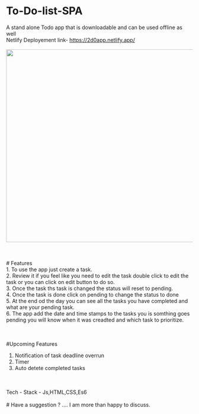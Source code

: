 # To-Do-list-SPA
A stand alone Todo app that is downloadable and can be used offline as well 
<br/>
Netlify Deployement link- https://2d0app.netlify.app/
<br/>
<br/>
<img src="https://i.ibb.co/GMsSnZq/git.jpg" height="520px" width="1180px">

<br/>
<br/>
# Features
<br/>
1. To use the app just create a task.<br/>
2. Review it if you feel like you need to edit the task double click to edit the task or you can click on edit button to do so.<br/>
3. Once the task ths task is changed the status will reset to pending.<br/>
4. Once the task is done click on pending to change the status to done <br/>
5. At the end od the day you can see all the tasks you have completed and what are your pending task.<br/>
6. The app add the date and time stamps to the tasks you is somthing goes pending you will know when it was creadted and which task to prioritize.<br/>
 <br/>
 <br/>

#Upcoming Features

1. Notification of task deadline overrun
2. Timer
3. Auto detete completed tasks
<br/>

<br/>
Tech - Stack - Js,HTML,CSS,Es6
<br/>

<br/>
# Have a suggestion ? .... I am more than happy to discuss.

